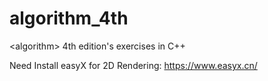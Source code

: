 # algorithm_4th
&lt;algorithm> 4th edition's exercises in C++

Need Install easyX for 2D Rendering:
https://www.easyx.cn/
